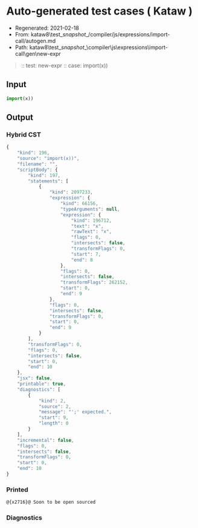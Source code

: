 # Auto-generated test cases ( Kataw )
- Regenerated: 2021-02-18
- From: kataw8\test\__snapshot__/compiler/js/expressions/import-call/autogen.md
- Path: kataw8\test\__snapshot__\compiler\js\expressions\import-call\gen\new-expr
> :: test: new-expr
> :: case: import(x))
## Input

`````js
import(x))
`````

## Output


### Hybrid CST


```javascript
{
    "kind": 196,
    "source": "import(x))",
    "filename": "",
    "scriptBody": {
        "kind": 197,
        "statements": [
            {
                "kind": 2097233,
                "expression": {
                    "kind": 66156,
                    "typeArguments": null,
                    "expression": {
                        "kind": 196712,
                        "text": "x",
                        "rawText": "x",
                        "flags": 0,
                        "intersects": false,
                        "transformFlags": 0,
                        "start": 7,
                        "end": 8
                    },
                    "flags": 0,
                    "intersects": false,
                    "transformFlags": 262152,
                    "start": 0,
                    "end": 9
                },
                "flags": 0,
                "intersects": false,
                "transformFlags": 0,
                "start": 0,
                "end": 9
            }
        ],
        "transformFlags": 0,
        "flags": 0,
        "intersects": false,
        "start": 0,
        "end": 10
    },
    "jsx": false,
    "printable": true,
    "diagnostics": [
        {
            "kind": 2,
            "source": 2,
            "message": "';' expected.",
            "start": 9,
            "length": 0
        }
    ],
    "incremental": false,
    "flags": 0,
    "intersects": false,
    "transformFlags": 0,
    "start": 0,
    "end": 10
}
```

### Printed


```javascript
@{x2716}@ Soon to be open sourced
```

### Diagnostics


```javascript

```

